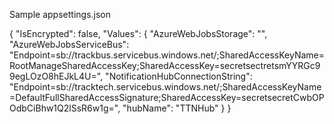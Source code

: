 Sample appsettings.json

{
  "IsEncrypted": false,
  "Values": {
    "AzureWebJobsStorage": "",
    "AzureWebJobsServiceBus": "Endpoint=sb://trackbus.servicebus.windows.net/;SharedAccessKeyName=RootManageSharedAccessKey;SharedAccessKey=secretsectretsmYYRGc99egLOzO8hEJkL4U=",
    "NotificationHubConnectionString": "Endpoint=sb://tracktech.servicebus.windows.net/;SharedAccessKeyName=DefaultFullSharedAccessSignature;SharedAccessKey=secretsecretCwbOPOdbCiBhw1Q2lSsR6w1g=",
    "hubName": "TTNHub"
  }
}